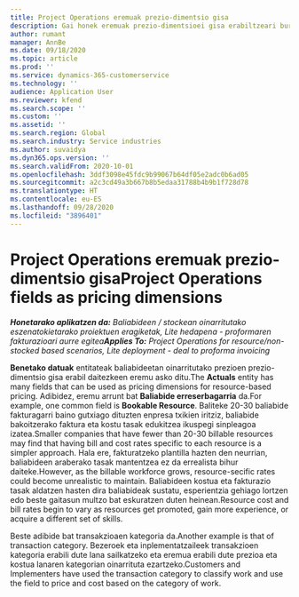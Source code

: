 ```yaml
---
title: Project Operations eremuak prezio-dimentsio gisa
description: Gai honek eremuak prezio-dimentsioei gisa erabiltzeari buruzko informazioa eskaintzen du Dynamics 365 Project Operations-en.
author: rumant
manager: AnnBe
ms.date: 09/18/2020
ms.topic: article
ms.prod: ''
ms.service: dynamics-365-customerservice
ms.technology: ''
audience: Application User
ms.reviewer: kfend
ms.search.scope: ''
ms.custom: ''
ms.assetid: ''
ms.search.region: Global
ms.search.industry: Service industries
ms.author: suvaidya
ms.dyn365.ops.version: ''
ms.search.validFrom: 2020-10-01
ms.openlocfilehash: 3ddf3098e45fdc9b99067b64df05e2adc0b6ad05
ms.sourcegitcommit: a2c3cd49a3b667b8b5edaa31788b4b9b1f728d78
ms.translationtype: HT
ms.contentlocale: eu-ES
ms.lasthandoff: 09/28/2020
ms.locfileid: "3896401"
---
```

# <a name="project-operations-fields-as-pricing-dimensions"></a><span data-ttu-id="55bd3-103">Project Operations eremuak prezio-dimentsio gisa</span><span class="sxs-lookup"><span data-stu-id="55bd3-103">Project Operations fields as pricing dimensions</span></span>

<span data-ttu-id="55bd3-104">_**Honetarako aplikatzen da:** Baliabideen / stockean oinarritutako eszenatokietarako proiektuen eragiketak, Lite hedapena - proformaren fakturazioari aurre egitea_</span><span class="sxs-lookup"><span data-stu-id="55bd3-104">_**Applies To:** Project Operations for resource/non-stocked based scenarios, Lite deployment - deal to proforma invoicing_</span></span>

<span data-ttu-id="55bd3-105">**Benetako datuak** entitateak baliabideetan oinarritutako prezioen prezio-dimentsio gisa erabil daitezkeen eremu asko ditu.</span><span class="sxs-lookup"><span data-stu-id="55bd3-105">The **Actuals** entity has many fields that can be used as pricing dimensions for resource-based pricing.</span></span> <span data-ttu-id="55bd3-106">Adibidez, eremu arrunt bat **Baliabide erreserbagarria** da.</span><span class="sxs-lookup"><span data-stu-id="55bd3-106">For example, one common field is **Bookable Resource**.</span></span> <span data-ttu-id="55bd3-107">Baliteke 20-30 baliabide fakturagarri baino gutxiago dituzten enpresa txikien iritziz, baliabide bakoitzerako faktura eta kostu tasak edukitzea ikuspegi sinpleagoa izatea.</span><span class="sxs-lookup"><span data-stu-id="55bd3-107">Smaller companies that have fewer than 20-30 billable resources may find that having bill and cost rates specific to each resource is a simpler approach.</span></span> <span data-ttu-id="55bd3-108">Hala ere, fakturatzeko plantilla hazten den neurrian, baliabideen araberako tasak mantentzea ez da errealista bihur daiteke.</span><span class="sxs-lookup"><span data-stu-id="55bd3-108">However, as the billable workforce grows, resource-secific rates could become unrealistic to maintain.</span></span> <span data-ttu-id="55bd3-109">Baliabideen kostua eta fakturazio tasak aldatzen hasten dira baliabideak sustatu, esperientzia gehiago lortzen edo beste gaitasun multzo bat eskuratzen duten heinean.</span><span class="sxs-lookup"><span data-stu-id="55bd3-109">Resource cost and bill rates begin to vary as resources get promoted, gain more experience, or acquire a different set of skills.</span></span> 

<span data-ttu-id="55bd3-110">Beste adibide bat transakzioaen kategoria da.</span><span class="sxs-lookup"><span data-stu-id="55bd3-110">Another example is that of transaction category.</span></span> <span data-ttu-id="55bd3-111">Bezeroek eta inplementatzaileek transakzioen kategoria erabili dute lana sailkatzeko eta eremua erabili dute prezioa eta kostua lanaren kategorian oinarrituta ezartzeko.</span><span class="sxs-lookup"><span data-stu-id="55bd3-111">Customers and Implementers have used the transaction category to classify work and use the field to price and cost based on the category of work.</span></span>

